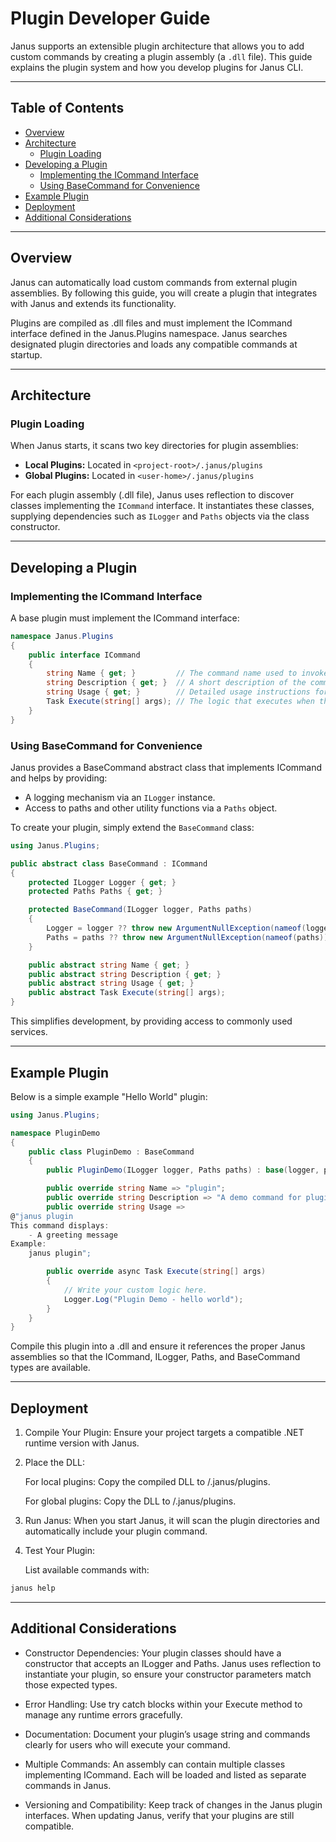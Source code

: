 # Plugin Developer Guide

Janus supports an extensible plugin architecture that allows you to add custom commands by creating a plugin assembly (a `.dll` file). This guide explains the plugin system and how you develop plugins for Janus CLI.

---

## Table of Contents

- [Overview](#overview)
- [Architecture](#architecture)
  - [Plugin Loading](#plugin-loading)
- [Developing a Plugin](#developing-a-plugin)
  - [Implementing the ICommand Interface](#implementing-the-icommand-interface)
  - [Using BaseCommand for Convenience](#using-basecommand-for-convenience)
- [Example Plugin](#example-plugin)
- [Deployment](#deployment)
- [Additional Considerations](#additional-considerations)

---

## Overview

Janus can automatically load custom commands from external plugin assemblies. By following this guide, you will create a plugin that integrates with Janus and extends its functionality.

Plugins are compiled as .dll files and must implement the ICommand interface defined in the Janus.Plugins namespace. Janus searches designated plugin directories and loads any compatible commands at startup.

---

## Architecture

### Plugin Loading

When Janus starts, it scans two key directories for plugin assemblies:

- **Local Plugins:** Located in `<project-root>/.janus/plugins`
- **Global Plugins:** Located in `<user-home>/.janus/plugins`

For each plugin assembly (.dll file), Janus uses reflection to discover classes implementing the `ICommand` interface. It instantiates these classes, supplying dependencies such as `ILogger` and `Paths` objects via the class constructor.

---

## Developing a Plugin

### Implementing the ICommand Interface

A base plugin must implement the ICommand interface:

```csharp
namespace Janus.Plugins
{
    public interface ICommand
    {
        string Name { get; }         // The command name used to invoke the plugin
        string Description { get; }  // A short description of the command
        string Usage { get; }        // Detailed usage instructions for the command
        Task Execute(string[] args); // The logic that executes when the command is run
    }
}
```

### Using BaseCommand for Convenience

Janus provides a BaseCommand abstract class that implements ICommand and helps by providing:

- A logging mechanism via an `ILogger` instance.
- Access to paths and other utility functions via a `Paths` object.

To create your plugin, simply extend the `BaseCommand` class:

```csharp
using Janus.Plugins;

public abstract class BaseCommand : ICommand
{
    protected ILogger Logger { get; }
    protected Paths Paths { get; }

    protected BaseCommand(ILogger logger, Paths paths)
    {
        Logger = logger ?? throw new ArgumentNullException(nameof(logger));
        Paths = paths ?? throw new ArgumentNullException(nameof(paths));
    }

    public abstract string Name { get; }
    public abstract string Description { get; }
    public abstract string Usage { get; }
    public abstract Task Execute(string[] args);
}
```

This simplifies development, by providing access to commonly used services.

---

## Example Plugin

Below is a simple example "Hello World" plugin:

```csharp
using Janus.Plugins;

namespace PluginDemo
{
    public class PluginDemo : BaseCommand
    {
        public PluginDemo(ILogger logger, Paths paths) : base(logger, paths) { }

        public override string Name => "plugin";
        public override string Description => "A demo command for plugins";
        public override string Usage =>
@"janus plugin
This command displays:
    - A greeting message
Example:
    janus plugin";

        public override async Task Execute(string[] args)
        {
            // Write your custom logic here.
            Logger.Log("Plugin Demo - hello world");
        }
    }
}
```

Compile this plugin into a .dll and ensure it references the proper Janus assemblies so that the ICommand, ILogger, Paths, and BaseCommand types are available.

---

## Deployment

1. Compile Your Plugin:
Ensure your project targets a compatible .NET runtime version with Janus.

2. Place the DLL:

    For local plugins: Copy the compiled DLL to <project-root>/.janus/plugins.

    For global plugins: Copy the DLL to <user-home>/.janus/plugins.

3. Run Janus:
When you start Janus, it will scan the plugin directories and automatically include your plugin command.

4. Test Your Plugin:

    List available commands with:
```bash
janus help
```

---

## Additional Considerations

- Constructor Dependencies:
Your plugin classes should have a constructor that accepts an ILogger and Paths. Janus uses reflection to instantiate your plugin, so ensure your constructor parameters match those expected types.

- Error Handling:
Use try catch blocks within your Execute method to manage any runtime errors gracefully.

- Documentation:
Document your plugin’s usage string and commands clearly for users who will execute your command.

- Multiple Commands:
An assembly can contain multiple classes implementing ICommand. Each will be loaded and listed as separate commands in Janus.

- Versioning and Compatibility:
Keep track of changes in the Janus plugin interfaces. When updating Janus, verify that your plugins are still compatible.